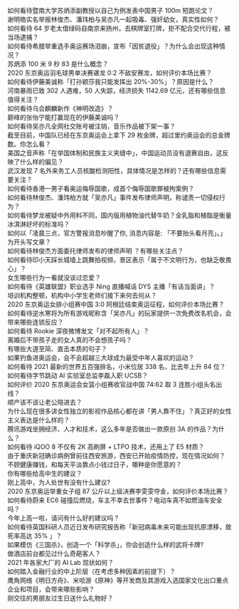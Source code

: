 如何看待暨南大学苏炳添副教授以自己为例发表中国男子 100m 短跑论文？  
谢明皓实名举报林俊杰、潘玮柏与吴亦凡一起吸毒、强奸幼女，真实性如何？  
如何看待 64 岁老太借绿码自南京来扬州，去棋牌室打牌，拒不配合交代行程，被当场逮捕？  
如何看待希腊举重选手奥运赛场泪崩，宣布「因贫退役」？为什么会出现这种情况？  
苏炳添 100 米 9 秒 83 是什么概念？  
2020 东京奥运羽毛球男单决赛谌龙 0:2 不敌安赛龙，如何评价本场比赛？  
如何看待伊藤美诚称「打孙颖莎我只能发挥出 20%-30%」？原因是什么？  
河南暴雨已致 302 人遇难，50 人失踪，经济损失 1142.69 亿元，还有哪些信息值得关注？  
如何看待乌合麒麟新作《神明改造》？  
巅峰的张怡宁能打赢现在的伊藤美诚吗？  
如何看待吴亦凡全网社交账号被注销，音乐作品被下架一事？  
截至目前，中国队已经在东京奥运会上拿下 29 枚金牌，超过里约奥运会的总金牌数。你怎么看？  
美国之音声称「在举国体制和民族主义夹缝中」，中国运动员没有退赛自由，这反映了什么样的偏见？  
武汉发现 7 名外来务工人员核酸检测阳性，具体情况是怎样的？还有哪些信息需要关注？  
如何看待香港一男子看奥运侮辱国歌，成首个侮辱国歌罪被拘案例？  
如何看待林俊杰、潘玮柏方就「吴亦凡」事件发布律师声明，称谴责一切侵权行为？  
如何看待梦龙被疑中外用料不同，国内版用植物油代替牛奶？全乳脂和植脂是衡量冰淇淋好坏的标准吗？  
如何以「凌晨三点，官方警报消息吵醒了你, 消息内容是: 「不要抬头看月亮」。」为开头写文章？  
如何看待林俊杰方面委托律师发布的律师声明 ？有哪些关注点？  
如何看待印小天踩长城墙上跳舞拍视频，景区表示「属于不文明行为，也缺乏敬畏心」？  
女生哪些行为一看就没谈过恋爱？  
如何看待《英雄联盟》职业选手 Ning 直播喊话 DYS 主播「有话当面讲」？  
培训机构整顿，机构中小学生老师们接下来何去何从？  
2020 东京奥运女排小组赛中国 3:0 阿根廷结束奥运征程，如何评价本场比赛？  
如何看待逆水寒将为所有游戏昵称含「吴亦凡」的玩家提供一次免费改名机会，会带来哪些连锁反应？  
如何看待 Rookie 深夜微博发文「对不起所有人」？  
离婚后不带孩子走的女人真的不会想孩子吗？  
有哪些大道至简、直击本质的句子？  
如果钓鱼进奥运会，会不会超越三大球成为最受中年人喜欢的运动？  
如何看待 2021 最新的世界五百强排名，小米位居 338 名，比去年上升 84 位？  
如何看待字节跳动 AI 实验室总监李磊入职 UCSB？  
如何评价 2020 东京奥运会女篮小组赛收官战中国 74:62 取 3 连胜小组头名出线？  
顺产该不该让老公陪进去？  
为什么现在很多讲女性独立的影视作品核心都在讲「男人靠不住」？真正好的女性主义表达是什么样的？  
腾讯游戏坐拥经济、人才和技术，这么多年是否做出一款原创 3A 的作品？为什么？  
如何看待 iQOO 8 不仅有 2K 高刷屏 + LTPO 技术，还用上了 E5 材质？  
由于重庆新冠确诊病例曾前往西安旅游，西安已开始疫情防控，现在情况如何？  
不顾健康赚钱，和每天平淡靠点小钱过日子，哪种是你愿意的？  
你有哪些给高中生的建议？  
刚上高中，为人处世有没有什么建议?  
2020 东京奥运举重女子组 87 公斤以上级决赛李雯雯夺金，如何评价本场比赛？  
如何看待蔚来 EC6 碰撞后燃烧，车主不幸去世事件？电动车真不如燃油车安全吗？  
今年上高一啦，请问有什么好的建议吗？  
如何看待英国科研人员近日发布研究报告称「新冠病毒未来可能出现抗原漂移，致死率高达 35% 」？  
如果模仿《三国杀》，创造一个「科学杀」，你会创造什么样的武将卡牌?  
做酒店前台都见过什么奇葩客人？  
2021 年各家大厂的 AI Lab 现状如何？  
如何踏入金融行业的中上阶层（在考虑多种因素的前提下）？  
鹰角网络《明日方舟》、米哈游《原神》等开发商及其游戏入选国家文化出口重点企业和项目，会带来哪些影响？  
刚交往的男朋友过生日送什么礼物好？  
